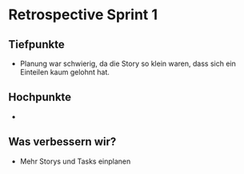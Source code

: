 # Retrospective Sprint 1

## Tiefpunkte
- Planung war schwierig, da die Story so klein waren, dass sich ein Einteilen kaum gelohnt hat.

## Hochpunkte
- 

## Was verbessern wir?
- Mehr Storys und Tasks einplanen